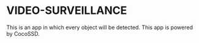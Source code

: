 # VIDEO-SURVEILLANCE
This is an app in which every object will be detected. This app is powered by CocoSSD.
